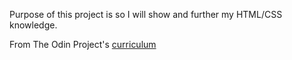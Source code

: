 Purpose of this project is so I will show and further my HTML/CSS knowledge.

From The Odin Project's [curriculum](http://www.theodinproject.com/courses/web-development-101/lessons/html-css)
